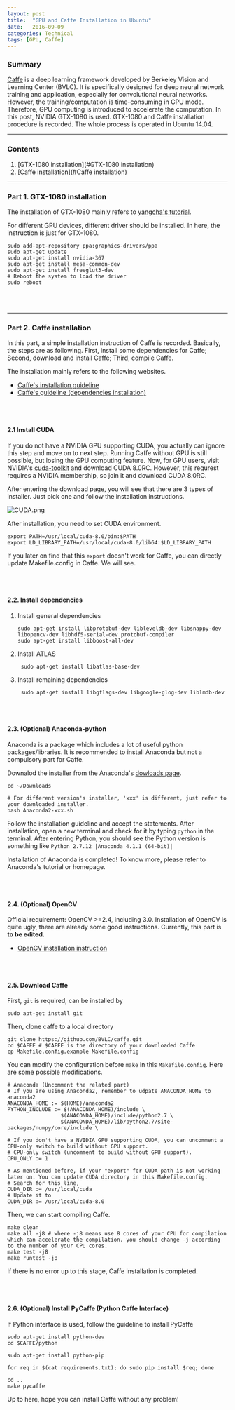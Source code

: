 ```yaml
---
layout: post
title:  "GPU and Caffe Installation in Ubuntu"
date:   2016-09-09
categories: Technical
tags: [GPU, Caffe]
---
```


### Summary

[Caffe] is a deep learning framework developed by Berkeley Vision and Learning Center (BVLC). It is specifically designed for deep neural network training and application, especially for convolutional neural networks. However, the training/computation is time-consuming in CPU mode. Therefore, GPU computing is introduced to accelerate the computation. In this post, NVIDIA GTX-1080 is used. GTX-1080 and Caffe installation procedure is recorded. The whole process is operated in Ubuntu 14.04.

___

### Contents

1. [GTX-1080 installation](#GTX-1080 installation)
2. [Caffe installation](#Caffe installation)

___

<a name = "GTX-1080 installation"></a>
### Part 1. GTX-1080 installation

The installation of GTX-1080 mainly refers to [yangcha's tutorial](yangcha.github.io/GTX-1080). 

For different GPU devices, different driver should be installed. In here, the instruction is just for GTX-1080.

```
sudo add-apt-repository ppa:graphics-drivers/ppa
sudo apt-get update
sudo apt-get install nvidia-367
sudo apt-get install mesa-common-dev
sudo apt-get install freeglut3-dev
# Reboot the system to load the driver
sudo reboot
```

<br></br>
___

<a name = "Caffe installation"></a>
### Part 2. Caffe installation

In this part, a simple installation instruction of Caffe is recorded. Basically, the steps are as following. First, install some dependencies for Caffe; Second, download and install Caffe; Third, compile Caffe.

The installation mainly refers to the following websites.

* [Caffe's installation guideline](http://caffe.berkeleyvision.org/installation.html)
* [Caffe's guideline (dependencies installation)](http://caffe.berkeleyvision.org/install_apt.html)

<br></br>

#### 2.1 Install CUDA

If you do not have a NVIDIA GPU supporting CUDA, you actually can ignore this step and move on to next step. Running Caffe without GPU is still possible, but losing the GPU computing feature. Now, for GPU users, visit NVIDIA's [cuda-toolkit](https://developer.nvidia.com/cuda-toolkit) and download CUDA 8.0RC. However, this requrest requires a NVIDIA membership, so join it and download CUDA 8.0RC.

After entering the download page, you will see that there are 3 types of installer. Just pick one and follow the installation instructions.

![CUDA.png](/home/jzhan/github/huangying-zhan.github.io/public/post_resource/Technical/GPU_and_caffe_installation_in_Ubuntu/CUDA.png)

After installation, you need to set CUDA environment.

```
export PATH=/usr/local/cuda-8.0/bin:$PATH    
export LD_LIBRARY_PATH=/usr/local/cuda-8.0/lib64:$LD_LIBRARY_PATH  
```

If you later on find that this `export` doesn't work for Caffe, you can directly update Makefile.config in Caffe. We will see.

<br></br>

#### 2.2. Install dependencies

1. Install general dependencies

    ```
    sudo apt-get install libprotobuf-dev libleveldb-dev libsnappy-dev libopencv-dev libhdf5-serial-dev protobuf-compiler
    sudo apt-get install libboost-all-dev
    ```

2. Install ATLAS

        sudo apt-get install libatlas-base-dev

3. Install remaining dependencies

        sudo apt-get install libgflags-dev libgoogle-glog-dev liblmdb-dev

<br></br>

#### 2.3. (Optional) Anaconda-python
Anaconda is a package which includes a lot of useful python packages/libraries.
It is recommended to install Anaconda but not a compulsory part for Caffe.

Downalod the installer from the Anaconda's [dowloads page](https://www.continuum.io/downloads#linux).

```
cd ~/Downloads

# For different version's installer, 'xxx' is different, just refer to your downloaded installer.
bash Anaconda2-xxx.sh 
```

Follow the installation guideline and accept the statements.
After installation, open a new terminal and check for it by typing `python` in the terminal.
After entering Python, you should see the Python version is something like `Python 2.7.12 |Anaconda 4.1.1 (64-bit)|`

Installation of Anaconda is completed! To know more, please refer to Anaconda's tutorial or homepage.

<br></br>

#### 2.4. (Optional) OpenCV

Official requirement: OpenCV >=2.4, including 3.0. Installation of OpenCV is quite ugly, there are already some good instructions. Currently, this part is **to be edited.**

+ [OpenCV installation instruction](http://sysads.co.uk/2014/05/install-opencv-2-4-9-ubuntu-14-04-13-10/)

<br></br>

#### 2.5. Download Caffe

First, `git` is required, can be installed by    

    sudo apt-get install git

Then, clone caffe to a local directory

```
git clone https://github.com/BVLC/caffe.git
cd $CAFFE # $CAFFE is the directory of your downloaded Caffe
cp Makefile.config.example Makefile.config
```

You can modify the configuration before `make` in this `Makefile.config`. Here are some possible modifications.

```
# Anaconda (Uncomment the related part)
# If you are using Anaconda2, remember to udpate ANACONDA_HOME to anaconda2
ANACONDA_HOME := $(HOME)/anaconda2
PYTHON_INCLUDE := $(ANACONDA_HOME)/include \
                 $(ANACONDA_HOME)/include/python2.7 \
                 $(ANACONDA_HOME)/lib/python2.7/site-packages/numpy/core/include \

# If you don't have a NVIDIA GPU supporting CUDA, you can uncomment a CPU-only switch to build without GPU support.
# CPU-only switch (uncomment to build without GPU support).
CPU_ONLY := 1

# As mentioned before, if your "export" for CUDA path is not working later on. You can update CUDA directory in this Makefile.config.
# Search for this line,
CUDA_DIR := /usr/local/cuda
# Update it to 
CUDA_DIR := /usr/local/cuda-8.0
```

Then, we can start compiling Caffe.

```
make clean
make all -j8 # where -j8 means use 8 cores of your CPU for compilation which can accelerate the compilation. you should change -j according to the number of your CPU cores. 
make test -j8
make runtest -j8
```
If there is no error up to this stage, Caffe installation is completed.

<br></br>

#### 2.6. (Optional) Install PyCaffe (Python Caffe Interface)

If Python interface is used, follow the guideline to install PyCaffe

```
sudo apt-get install python-dev
cd $CAFFE/python

sudo apt-get install python-pip

for req in $(cat requirements.txt); do sudo pip install $req; done

cd ..
make pycaffe
```

Up to here, hope you can install Caffe without any problem!

[Caffe]: http://caffe.berkeleyvision.org/